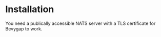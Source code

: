 # Installation

You need a publically accessible NATS server with a TLS certificate for Bevygap to work.

